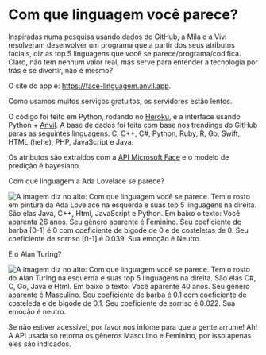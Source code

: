 # Com que linguagem você parece?

Inspiradas numa pesquisa usando dados do GitHub, a Mila e a Vivi resolveram desenvolver um programa que a partir dos seus atributos faciais, diz as top 5 linguagens que você se parece/programa/codifica.
Claro, não tem nenhum valor real, mas serve para entender a tecnologia por trás e se divertir, não é mesmo?

O site do app é: https://face-linguagem.anvil.app.

Como usamos muitos serviços gratuitos, os servidores estão lentos.

O código foi feito em Python, rodando no [Heroku](https://www.heroku.com/), e a interface usando Python + [Anvil](http://anvil.works/). A base de dados foi feita com base nos trendings do GitHub paras as seguintes linguagens: C, C++, C#, Python, Ruby, R, Go, Swift, HTML (hehe), PHP, JavaScript e Java.

Os atributos são extraídos com a [API Microsoft Face](https://azure.microsoft.com/pt-br/services/cognitive-services/face/) e o modelo de predição é bayesiano.

Com que linguagem a Ada Lovelace se parece?

![A imagem diz no alto: Com que linguagem você se parece. Tem o rosto em pintura da Ada Lovelace na esquerda e suas top 5 linguagens na direita. São elas Java, C++, Html, JavaScript e Python. Em baixo o texto: Você aparenta 26 anos. Seu gênero aparente é Feminino. Seu coeficiente de barba [0-1] é 0 com coeficiente de bigode de 0 e de costeletas de 0. Seu coeficiente de sorriso [0-1] é 0.039. Sua emoção é Neutro.](https://drive.google.com/uc?export=view&id=1b_ewcrsTlmKkYoMrrclJuKPPYG7J-nJp)


E o Alan Turing?

![A imagem diz no alto: Com que linguagem você se parece. Tem o rosto do Alan Turing na esquerda e suas top 5 linguagens na direita. São elas C#, C, Go, Java e Html. Em baixo o texto: Você aparente 40 anos. Seu gênero aparente é Masculino. Seu coeficiente de barba é 0.1 com coeficiente de costeleda e de bigode de 0.1. Seu coeficiente de sorriso é 0.022. Sua emoção é neutro.](https://drive.google.com/uc?export=view&id=1sWuPq272O3fyOyJjuJCDwNZYej2FHYY_)


Se não estiver acessível, por favor nos infome para que a gente arrume!
Ah! A API usada só retorna os gêneros Masculino e Feminino, por isso apenas eles são indicados.
